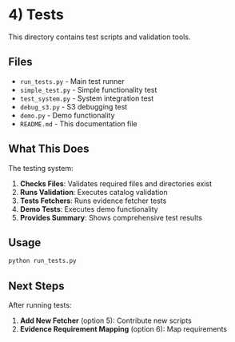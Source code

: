 # 4) Tests

This directory contains test scripts and validation tools.

## Files

- `run_tests.py` - Main test runner
- `simple_test.py` - Simple functionality test
- `test_system.py` - System integration test
- `debug_s3.py` - S3 debugging test
- `demo.py` - Demo functionality
- `README.md` - This documentation file

## What This Does

The testing system:

1. **Checks Files**: Validates required files and directories exist
2. **Runs Validation**: Executes catalog validation
3. **Tests Fetchers**: Runs evidence fetcher tests
4. **Demo Tests**: Executes demo functionality
5. **Provides Summary**: Shows comprehensive test results

## Usage

```bash
python run_tests.py
```

## Next Steps

After running tests:

1. **Add New Fetcher** (option 5): Contribute new scripts
2. **Evidence Requirement Mapping** (option 6): Map requirements